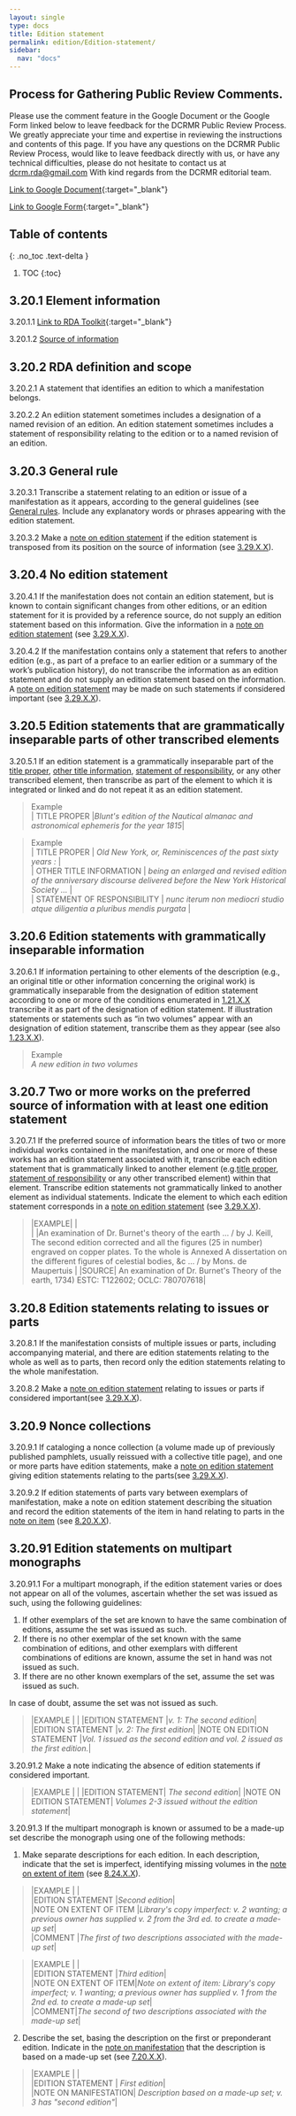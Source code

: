 ```yaml
---
layout: single
type: docs
title: Edition statement
permalink: edition/Edition-statement/
sidebar:
  nav: "docs"
---
```


## Process for Gathering Public Review Comments.
Please use the comment feature in the Google Document or the Google Form linked below to leave feedback for the DCRMR Public Review Process.  We greatly appreciate your time and expertise in reviewing the instructions and contents of this page.  If you have any questions on the DCRMR Public Review Process, would like to leave feedback directly with us, or have any technical difficulties, please do not hesitate to contact us at dcrm.rda@gmail.com  With kind regards from the DCRMR editorial team.

[Link to Google Document](https://docs.google.com/document/d/1fpj-4fm49I21_VZy9wdAofmHv5ebvXUVgW5YNaVTLwc/edit){:target="_blank"}

[Link to Google Form](https://docs.google.com/forms/d/e/1FAIpQLSdNtJkbY1mngdTcvCoB7zZcpaIuuKHvlbyiidP-QunDy14VcQ/viewform){:target="_blank"}

## Table of contents
{: .no_toc .text-delta }

1. TOC
{:toc}

## 3.20.1 Element information

<a name="3.20.1.1">3.20.1.1</a> [Link to RDA Toolkit](https://beta.rdatoolkit.org/Content/Index?externalId=en-US_ala-fbd459c0-2eff-3c1f-a983-6cf86b379574){:target="_blank"}

<a name="3.20.1.2">3.20.1.2</a> [Source of information](/DCRMR/edition/)

## 3.20.2 RDA definition and scope

<a name="3.20.2.1">3.20.2.1</a> A statement that identifies an edition to which a manifestation belongs.

<a name="3.20.2.2">3.20.2.2</a> An ediition statement sometimes includes a designation of a named revision of an edition. An edition statement sometimes includes a statement of responsibility relating to the edition or to a named revision of an edition.

## 3.20.3 General rule

<a name="3.20.3.1">3.20.3.1</a> Transcribe a statement relating to an edition or issue of a manifestation as it
appears, according to the general guidelines (see [General rules](/DCRMR/general-rules/). Include any explanatory words or phrases appearing with the edition statement.

<a name="3.20.3.2">3.20.3.2</a> Make a [note on edition statement](/DCRMR/edition/Note-on-edition-statement/) if the edition statement is transposed from its position on the source of information (see [3.29.X.X](/DCRMR/edition/Note-on-edition-statement/#3.29.X.X)).

## 3.20.4 No edition statement 

<a name="3.20.4.1">3.20.4.1</a> If the manifestation does not contain an edition statement, but is known to contain significant changes from other editions, or an edition statement for it is provided by a reference source, do not supply an edition statement based on this information. Give the information in a [note on edition statement](/DCRMR/edition/Note-on-edition-statement/) (see [3.29.X.X](/DCRMR/edition/Note-on-edition-statement/#3.29.X.X)).

<a name="3.20.4.2">3.20.4.2</a> If the manifestation contains only a statement that refers to another edition (e.g., as part of a preface to an earlier edition or a summary of the work’s publication history), do not transcribe the information as an edition statement and do not supply an edition statement based on the information. A [note on edition statement](/DCRMR/edition/Note-on-edition-statement/) may be made on such statements if considered important (see [3.29.X.X](/DCRMR/edition/Note-on-edition-statement/#3.29.X.X)).

## 3.20.5 Edition statements that are grammatically inseparable parts of other transcribed elements

<a name="3.20.5.1">3.20.5.1</a> If an edition statement is a grammatically inseparable part of the [title proper](/DCRMR/title/Title-proper/), [other title information](/DCRMR/title/Other-title-information/), [statement of responsibility](/DCRMR/sor/Statement-of-responsibility/), or any other transcribed element, then transcribe as part of the element to which it is integrated or linked and do not repeat it as an edition statement. 

>Example  
>| TITLE PROPER |<CITE>Blunt's edition of the Nautical almanac and astronomical ephemeris for the year 1815</CITE>|

>Example  
>| TITLE PROPER | <CITE>Old New York, or, Reminiscences of the past sixty years : </CITE>|  
>| OTHER TITLE INFORMATION |<CITE> being an enlarged and revised edition of the anniversary discourse delivered before the New York Historical Society … </CITE>|  
>| STATEMENT OF RESPONSIBILITY | <CITE> nunc iterum non mediocri studio atque diligentia a pluribus mendis purgata </CITE> |

## 3.20.6 Edition statements with grammatically inseparable information

<a name="3.20.6.1">3.20.6.1</a> If information pertaining to other elements of the description (e.g., an original title or other information concerning the original work) is grammatically inseparable from the designation of edition statement according to one or more of the conditions enumerated in [1.21.X.X](/DCRMR/title/Title-proper/) transcribe it as part of the designation of edition statement. If illustration statements or statements such as “in two volumes” appear with an designation of edition statement, transcribe them as they appear (see also [1.23.X.X](/DCRMR/title/Other-title-information/#1.23.X.X)).

>Example  
> <CITE>A new edition in two volumes</CITE>

## 3.20.7 Two or more works on the preferred source of information with at least one edition statement

<a name="3.20.7.1">3.20.7.1</a> If the preferred source of information bears the titles of two or more individual works contained in the manifestation, and one or more of these works has an edition statement associated with it, transcribe each edition statement that is grammatically linked to another element (e.g.[title proper](/DCRMR/title/Title-proper/), [statement of responsibility](/DCRMR/sor/Statement-of-responsibility/) or any other transcribed element) within that element. Transcribe edition statements not grammatically linked to another element as individual statements. Indicate the element to which each edition statement corresponds in a [note on edition statement](/DCRMR/edition/Note-on-edition-statement/) (see [3.29.X.X](/DCRMR/edition/Note-on-edition-statement/#3.29.X.X)).

>|EXAMPLE|  |  
>| |An examination of Dr. Burnet's theory of the earth  ... / by J. Keill, The second edition corrected and all the figures (25 in number) engraved on copper plates. To the whole is Annexed A dissertation on the different figures of celestial bodies, &c ... / by Mons. de Maupertuis </CITE> |
>|SOURCE| An examination of Dr. Burnet's Theory of the earth, 1734) ESTC: T122602; OCLC: 780707618| 

## 3.20.8 Edition statements relating to issues or parts

<a name="3.20.8.1">3.20.8.1</a> If the manifestation consists of multiple issues or parts, including accompanying material, and there are edition statements relating to the whole as well as to parts, then record only the edition statements relating to the whole manifestation.

<a name="3.20.8.2">3.20.8.2</a> Make a [note on edition statement](/DCRMR/edition/Note-on-edition-statement/) relating to issues or parts if considered important(see [3.29.X.X](/DCRMR/edition/Note-on-edition-statement/#3.29.X.X)).

## 3.20.9 Nonce collections

<a name="3.20.9.1">3.20.9.1</a> If cataloging a nonce collection (a volume made up of previously published pamphlets, usually reissued with a collective title page), and one or more parts have edition statements, make a [note on edition statement](/DCRMR/edition/Note-on-edition-statement/) giving edition statements relating to the parts(see [3.29.X.X](/DCRMR/edition/Note-on-edition-statement/#3.29.X.X)).

<a name="3.20.9.2">3.20.9.2</a> If edition statements of parts vary between exemplars of manifestation, make a note on edition statement describing the situation and record the edition statements of the item in hand relating to parts in the [note on item](/DCRMR/Notes-on-items/Note-on-item) (see [8.20.X.X](/DCRMR/Notes-on-items/Note-on-item/#8.20.X.X)).

## 3.20.91 Edition statements on multipart monographs

<a name="3.20.91.1">3.20.91.1</a> For a multipart monograph, if the edition statement varies or does not appear on all of the volumes, ascertain whether the set was issued as such, using the following guidelines:

1) If other  exemplars of the set are known to have the same combination of editions, assume the set was issued as such.  
1) If there is no other exemplar of the set known with the same combination of editions, and other exemplars with different combinations of editions are known, assume the set in hand was not issued as such.  
1) If there are no other known exemplars of the set, assume the set was issued as such.

In case of doubt, assume the set was not issued as such.

>|EXAMPLE  |  |
>|EDITION STATEMENT |<CITE>v. 1: The second edition</CITE>|
>|EDITION STATEMENT |<CITE>v. 2: The first edition</CITE>|
>|NOTE ON EDITION STATEMENT |<CITE>Vol. 1 issued as the second edition and vol. 2 issued as the first edition.</CITE>|

<a name="3.20.91.2">3.20.91.2</a> Make a note indicating the absence of edition statements if considered important.

>|EXAMPLE  |  |
>|EDITION STATEMENT| <CITE>The second edition</CITE>|
>|NOTE ON EDITION STATEMENT| <CITE>Volumes 2-3 issued without the edition statement</CITE>|

<a name="3.20.91.3">3.20.91.3</a> If the multipart monograph is known or assumed to be a made-up set describe the monograph using one of the following methods:

1) Make separate descriptions for each edition. In each description, indicate that the set is imperfect, identifying missing volumes in the [note on extent of item](/DCRMR/Notes-on-items/Note-on-extent-of-item/) (see [8.24.X.X](/DCRMR/Notes-on-items/Note-on-extent-of-item/#8.24.X.X)).

>|EXAMPLE  |  |  
>|EDITION STATEMENT |<CITE>Second edition</CITE>|  
>|NOTE ON EXTENT OF ITEM |<CITE>Library's copy imperfect: v. 2 wanting; a previous owner has supplied v. 2 from the 3rd ed. to create a made-up set</CITE>|  
>|COMMENT |<CITE>The first of two descriptions associated with the made-up set</CITE>|

>|EXAMPLE  |  |  
>|EDITION STATEMENT |<CITE>Third edition</CITE>|  
>|NOTE ON EXTENT OF ITEM|<CITE>Note on extent of item: Library's copy imperfect; v. 1 wanting; a previous owner has supplied v. 1 from the 2nd ed. to create a made-up set</CITE>|  
>|COMMENT|<CITE>The second of two descriptions associated with the made-up set</CITE>|

2) Describe the set, basing the description on the first or preponderant edition. Indicate in the [note on manifestation](/DCRMR/Other-notes/Note-on-manifestation/) that the description is based on a made-up set (see [7.20.X.X](/DCRMR/Other-notes-Note-on-manifestation/#7.20.X.X)).

>|EXAMPLE  |  |  
>|EDITION STATEMENT |<CITE> First edition</CITE>|  
>|NOTE ON MANIFESTATION| <CITE>Description based on a made-up set; v. 3 has "second edition"</CITE>|
